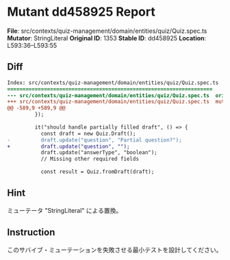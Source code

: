 # Mutant dd458925 Report

**File**: src/contexts/quiz-management/domain/entities/quiz/Quiz.spec.ts
**Mutator**: StringLiteral
**Original ID**: 1353
**Stable ID**: dd458925
**Location**: L593:36–L593:55

## Diff

```diff
Index: src/contexts/quiz-management/domain/entities/quiz/Quiz.spec.ts
===================================================================
--- src/contexts/quiz-management/domain/entities/quiz/Quiz.spec.ts	original
+++ src/contexts/quiz-management/domain/entities/quiz/Quiz.spec.ts	mutated #1353
@@ -589,9 +589,9 @@
         });
 
         it("should handle partially filled draft", () => {
           const draft = new Quiz.Draft();
-          draft.update("question", "Partial question?");
+          draft.update("question", "");
           draft.update("answerType", "boolean");
           // Missing other required fields
 
           const result = Quiz.fromDraft(draft);
```

## Hint

ミューテータ "StringLiteral" による置換。

## Instruction

このサバイブ・ミューテーションを失敗させる最小テストを設計してください。
